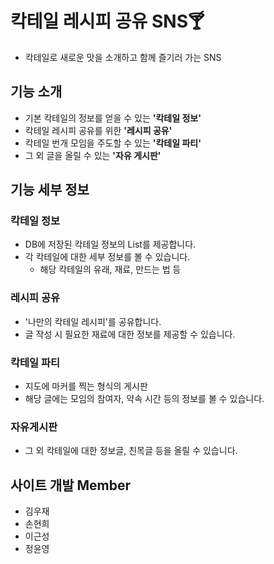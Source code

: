 # 칵테일 레시피 공유 SNS🍸

- 칵테일로 새로운 맛을 소개하고 함께 즐기러 가는 SNS



## 기능 소개

- 기본 칵테일의 정보를 얻을 수 있는 **'칵테일 정보'**
- 칵테일 레시피 공유를 위한 **'레시피 공유'**
- 칵테일 번개 모임을 주도할 수 있는 **'칵테일 파티'**
- 그 외 글을 올릴 수 있는 **'자유 게시판'**



## 기능 세부 정보

### 칵테일 정보

- DB에 저장된 칵테일 정보의 List를 제공합니다.
- 각 칵테일에 대한 세부 정보를 볼 수 있습니다.
  - 해당 칵테일의 유래, 재료, 만드는 법 등



### 레시피 공유

- '나만의 칵테일 레시피'를 공유합니다.
- 글 작성 시 필요한 재료에 대한 정보를 제공할 수 있습니다.



### 칵테일 파티

- 지도에 마커를 찍는 형식의 게시판 
- 해당 글에는 모임의 참여자, 약속 시간 등의 정보를 볼 수 있습니다.



### 자유게시판

- 그 외 칵테일에 대한 정보글, 친목글 등을 올릴 수 있습니다.



## 사이트 개발 Member

- 김우재
- 손현희
- 이근성
- 정윤영